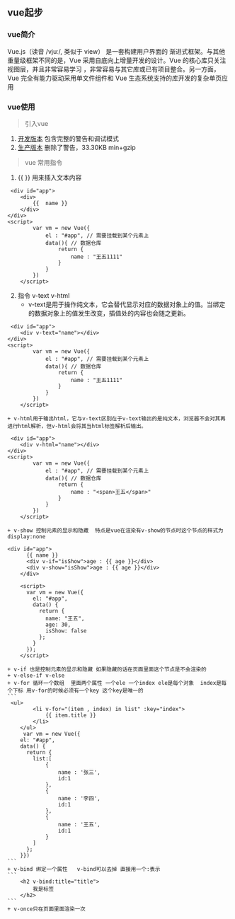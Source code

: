 ## vue起步
###  vue简介
Vue.js（读音 /vjuː/, 类似于 view） 是一套构建用户界面的 渐进式框架。与其他重量级框架不同的是，Vue 采用自底向上增量开发的设计。Vue 的核心库只关注视图层，并且非常容易学习
，非常容易与其它库或已有项目整合。另一方面，Vue 完全有能力驱动采用单文件组件和 Vue 生态系统支持的库开发的复杂单页应用
### vue使用
> 引入vue
 1. [开发版本](https://cdn.jsdelivr.net/npm/vue/dist/vue.js)  包含完整的警告和调试模式
 2. [生产版本](https://cdn.jsdelivr.net/npm/vue) 删除了警告，33.30KB min+gzip
> vue 常用指令 
1. {{ }} 用来插入文本内容
```
 <div id="app">
    <div>
        {{  name }}    
    </div>
</div>
<script>
        var vm = new Vue({
            el : "#app", // 需要挂载到某个元素上
            data(){ // 数据仓库
                return {
                    name : "王五1111"
                }
            }
        })
    </script>
```
2. 指令  v-text v-html  
    + v-text是用于操作纯文本，它会替代显示对应的数据对象上的值。当绑定的数据对象上的值发生改变，插值处的内容也会随之更新。
```
 <div id="app">
    <div v-text="name"></div>
</div>
<script>
        var vm = new Vue({
            el : "#app", // 需要挂载到某个元素上
            data(){ // 数据仓库
                return {
                    name : "王五1111"
                }
            }
        })
    </script>
```
    + v-html用于输出html，它与v-text区别在于v-text输出的是纯文本，浏览器不会对其再进行html解析，但v-html会将其当html标签解析后输出。
```
 <div id="app">
    <div v-html="name"></div>
</div>
<script>
        var vm = new Vue({
            el : "#app", // 需要挂载到某个元素上
            data(){ // 数据仓库
                return {
                    name : "<span>王五</span>"
                }
            }
        })
    </script>
```
    + v-show 控制元素的显示和隐藏  特点是vue在渲染有v-show的节点时这个节点的样式为display:none
```
<div id="app">
      {{ name }}
      <div v-if="isShow">age : {{ age }}</div>
      <div v-show="isShow">age : {{ age }}</div>
    </div>

    <script>
      var vm = new Vue({
        el: "#app",
        data() {
          return {
            name: "王五",
            age: 30,
            isShow: false
          };
        }
      });
    </script>
```
    + v-if 也是控制元素的显示和隐藏 如果隐藏的话在页面里面这个节点是不会渲染的
    + v-else-if v-else
    + v-for 循环一个数组  里面两个属性 一个ele 一个index ele是每个对象  index是每个下标 用v-for的时候必须有一个key 这个key是唯一的
    ```
     <ul>
            <li v-for="(item , index) in list" :key="index">
                {{ item.title }}
            </li>
        </ul>
         var vm = new Vue({
        el: "#app",
        data() {
          return {
            list:[
                {
                    name : '张三',
                    id:1
                },
                {
                    name : '李四',
                    id:1
                },
                {
                    name : '王五',
                    id:1
                }
            ]
          };
        }})
    ```
    + v-bind 绑定一个属性   v-bind可以去掉 直接用一个:表示
    ```
        <h2 v-bind:title="title">
            我是标签
        </h2>
    ```
    + v-once只在页面里面渲染一次